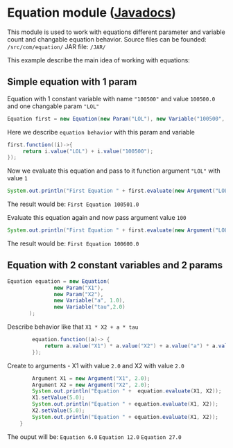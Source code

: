 # Equation module  ([Javadocs](https://elaltair.github.io/Equation/.))
This module is used to work with equations different parameter and variable count and changable equation behavior.
Source files can be founded: `/src/com/equation/` JAR file: `/JAR/`

This example describe the main idea of working with equations:

## Simple equation with 1 param

Equation with 1 constant variable with name `"100500"` and value `100500.0`
and one changable param `"LOL"`

```java
Equation first = new Equation(new Param("LOL"), new Variable("100500", 100500.0));
```

Here we describe `equation behavior` with this param and variable
```java
first.function((i)->{
     return i.value("LOL") + i.value("100500");
});
```

Now we evaluate this equation and pass to it function argument `"LOL"` with value `1`
```java
System.out.println("First Equation " + first.evaluate(new Argument("LOL", 1)));
```
The result would be: `First Equation 100501.0`

Evaluate this equation again and now pass argument value `100`
```java
System.out.println("First Equation " + first.evaluate(new Argument("LOL", 100)));
```
The result would be: `First Equation 100600.0`

## Equation with 2 constant variables and 2 params

```java
Equation equation = new Equation(
               new Param("X1"),
               new Param("X2"),
               new Variable("a", 1.0),
               new Variable("tau",2.0)
       );
```
Describe behavior like that `X1 * X2 + a * tau`
```java
        equation.function((a)-> {
            return a.value("X1") * a.value("X2") + a.value("a") * a.value("tau");
        });

```
Create to arguments - X1 with value `2.0` and X2 with value `2.0`
```java
        Argument X1 = new Argument("X1", 2.0);
        Argument X2 = new Argument("X2", 2.0);
        System.out.println("Equation " +  equation.evaluate(X1, X2));
        X1.setValue(5.0);
        System.out.println("Equation " + equation.evaluate(X1, X2));
        X2.setValue(5.0);
        System.out.println("Equation " + equation.evaluate(X1, X2));
    }
```
The ouput will be: `Equation 6.0`
                   `Equation 12.0`
                   `Equation 27.0`
